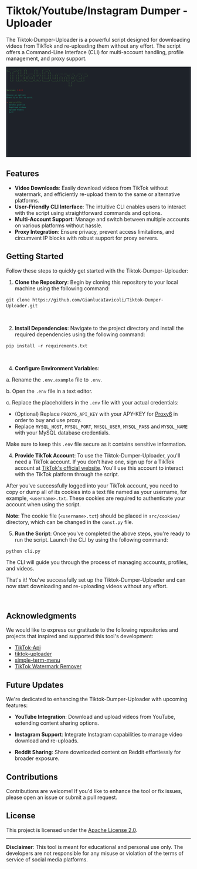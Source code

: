 # Tiktok/Youtube/Instagram Dumper - Uploader

The Tiktok-Dumper-Uploader is a powerful script designed for downloading videos from TikTok and re-uploading them without any effort. The script offers a Command-Line Interface (CLI) for multi-account handling, profile management, and proxy support.

![alt text](src/images/tiktok-cli.png?raw=true)

## Features

- **Video Downloads**: Easily download videos from TikTok without watermark, and efficiently re-upload them to the same or alternative platforms.
- **User-Friendly CLI Interface**: The intuitive CLI enables users to interact with the script using straightforward commands and options.
- **Multi-Account Support**: Manage and switch between multiple accounts on various platforms without hassle.
- **Proxy Integration**: Ensure privacy, prevent access limitations, and circumvent IP blocks with robust support for proxy servers.

## Getting Started

Follow these steps to quickly get started with the Tiktok-Dumper-Uploader:
</br>
1. **Clone the Repository**: Begin by cloning this repository to your local machine using the following command:
  ```
  git clone https://github.com/GianlucaIavicoli/Tiktok-Dumper-Uploader.git
  ```
</br>

2. **Install Dependencies**: Navigate to the project directory and install the required dependencies using the following command:
  ```
  pip install -r requirements.txt
  ```

</br>

4. **Configure Environment Variables**: 

a. Rename the `.env.example` file to `.env`.

b. Open the `.env` file in a text editor.

c. Replace the placeholders in the `.env` file with your actual credentials:

- (Optional) Replace `PROXY6_API_KEY` with your APY-KEY for [Proxy6](https://proxy6.net/en/) in order to buy and use proxy.
- Replace `MYSQL_HOST`, `MYSQL_PORT`, `MYSQL_USER`, `MYSQL_PASS` and `MYSQL_NAME` with your MySQL database credentials.

Make sure to keep this `.env` file secure as it contains sensitive information.

4. **Provide TikTok Account**: To use the Tiktok-Dumper-Uploader, you'll need a TikTok account. If you don't have one, sign up for a TikTok account at [TikTok's official website](https://www.tiktok.com/). You'll use this account to interact with the TikTok platform through the script.

After you've successfully logged into your TikTok account, you need to copy or dump all of its cookies into a text file named as your username, for example, `<username>.txt`. These cookies are required to authenticate your account when using the script.

**Note**: The cookie file (`<username>.txt`) should be placed in `src/cookies/` directory, which can be changed in the `const.py` file.

5. **Run the Script**: Once you've completed the above steps, you're ready to run the script.
Launch the CLI by using the following command:
  ```
  python cli.py
  ```

The CLI will guide you through the process of managing accounts, profiles, and videos.

That's it! You've successfully set up the Tiktok-Dumper-Uploader and can now start downloading and re-uploading videos without any effort.

</br>

## Acknowledgments

We would like to express our gratitude to the following repositories and projects that inspired and supported this tool's development:

- [TikTok-Api](https://github.com/davidteather/TikTok-Api)
- [tiktok-uploader](https://github.com/wkaisertexas/tiktok-uploader)
- [simple-term-menu](https://github.com/IngoMeyer441/simple-term-menu)
- [TikTok Watermark Remover](https://t.me/tikwatermark_remover_bot)

## Future Updates

We're dedicated to enhancing the Tiktok-Dumper-Uploader with upcoming features:

- **YouTube Integration**: Download and upload videos from YouTube, extending content sharing options.

- **Instagram Support**: Integrate Instagram capabilities to manage video download and re-uploads.

- **Reddit Sharing**: Share downloaded content on Reddit effortlessly for broader exposure.

## Contributions

Contributions are welcome! If you'd like to enhance the tool or fix issues, please open an issue or submit a pull request.

## License

This project is licensed under the [Apache License 2.0](LICENSE).

---

**Disclaimer**: This tool is meant for educational and personal use only. The developers are not responsible for any misuse or violation of the terms of service of social media platforms.
